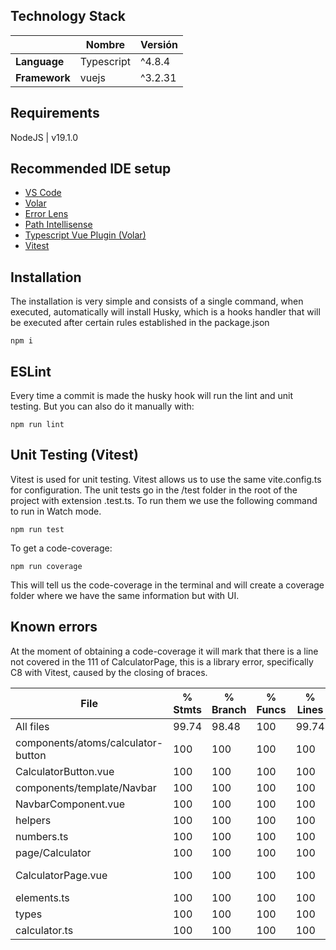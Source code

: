 ## Technology Stack

|               | Nombre     | Versión |
| ------------- | ---------- | ------- |
| **Language**  | Typescript | ^4.8.4  |
| **Framework** | vuejs      | ^3.2.31  | 


## Requirements

NodeJS | v19.1.0

## Recommended IDE setup

- [VS Code](https://code.visualstudio.com/)
- [Volar](https://marketplace.visualstudio.com/items?itemName=Vue.volar)
- [Error Lens](https://marketplace.visualstudio.com/items?itemName=usernamehw.errorlens)
- [Path Intellisense](https://marketplace.visualstudio.com/items?itemName=christian-kohler.path-intellisense)
- [Typescript Vue Plugin (Volar)](https://marketplace.visualstudio.com/items?itemName=Vue.vscode-typescript-vue-plugin)
- [Vitest](https://marketplace.visualstudio.com/items?itemName=ZixuanChen.vitest-explorer)

## Installation
The installation is very simple and consists of a single command, when executed, automatically will install Husky, which is a hooks handler that will be executed after certain rules established in the package.json

```
npm i
```


## ESLint
Every time a commit is made the husky hook will run the lint and unit testing. But you can also do it manually with:

```
npm run lint
```

## Unit Testing (Vitest)
Vitest is used for unit testing. Vitest allows us to use the same vite.config.ts for configuration. The unit tests go in the /test folder in the root of the project with extension .test.ts.
To run them we use the following command to run in Watch mode.

```
npm run test
```

To get a code-coverage:

```
npm run coverage
```

This will tell us the code-coverage in the terminal and will create a coverage folder where we have the same information but with UI.

## Known errors

 At the moment of obtaining a code-coverage it will mark that there is a line not covered in the 111 of CalculatorPage, this is a library error, specifically C8 with Vitest, caused by the closing of braces.
 
 
 File                               | % Stmts | % Branch | % Funcs | % Lines | Uncovered Line #s 
------------------------------------|---------|----------|---------|---------|-------------------
All files                           |   99.74 |    98.48 |     100 |   99.74 |                   
 components/atoms/calculator-button |     100 |      100 |     100 |     100 | 
  CalculatorButton.vue              |     100 |      100 |     100 |     100 | 
 components/template/Navbar         |     100 |      100 |     100 |     100 | 
  NavbarComponent.vue               |     100 |      100 |     100 |     100 | 
 helpers                            |     100 |      100 |     100 |     100 | 
  numbers.ts                        |     100 |      100 |     100 |     100 | 
 page/Calculator                    |     100 |      100 |     100 |     100 | 
  CalculatorPage.vue                |     100 |      100 |     100 |     100 | 111 (C8 BUG)
  elements.ts                       |     100 |      100 |     100 |     100 | 
 types                              |     100 |      100 |     100 |     100 | 
  calculator.ts                     |     100 |      100 |     100 |     100 | 
